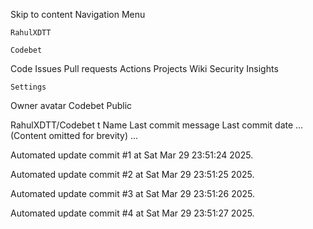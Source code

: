 Skip to content
Navigation Menu

    RahulXDTT

    Codebet

Code
Issues
Pull requests
Actions
Projects
Wiki
Security
Insights

    Settings

Owner avatar
Codebet
Public

RahulXDTT/Codebet
t
Name	Last commit message
	Last commit date
... (Content omitted for brevity) ...


Automated update commit #1 at Sat Mar 29 23:51:24 2025.

Automated update commit #2 at Sat Mar 29 23:51:25 2025.

Automated update commit #3 at Sat Mar 29 23:51:26 2025.

Automated update commit #4 at Sat Mar 29 23:51:27 2025.
